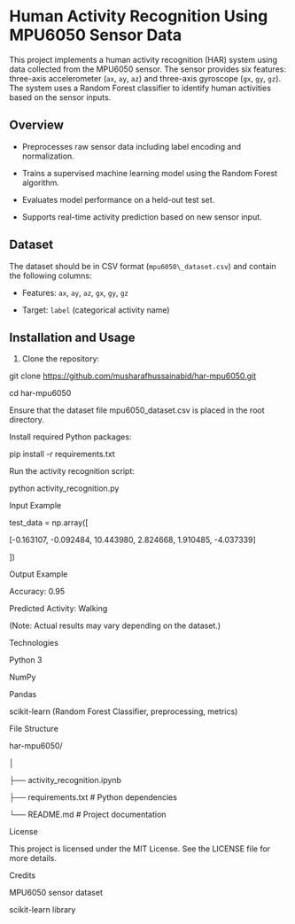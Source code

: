 # Human Activity Recognition Using MPU6050 Sensor Data



This project implements a human activity recognition (HAR) system using data collected from the MPU6050 sensor. The sensor provides six features: three-axis accelerometer (`ax`, `ay`, `az`) and three-axis gyroscope (`gx`, `gy`, `gz`). The system uses a Random Forest classifier to identify human activities based on the sensor inputs.



## Overview



- Preprocesses raw sensor data including label encoding and normalization.

- Trains a supervised machine learning model using the Random Forest algorithm.

- Evaluates model performance on a held-out test set.

- Supports real-time activity prediction based on new sensor input.



## Dataset



The dataset should be in CSV format (`mpu6050\_dataset.csv`) and contain the following columns:

- Features: `ax`, `ay`, `az`, `gx`, `gy`, `gz`

- Target: `label` (categorical activity name)



## Installation and Usage



1. Clone the repository:

git clone https://github.com/musharafhussainabid/har-mpu6050.git

cd har-mpu6050

Ensure that the dataset file mpu6050_dataset.csv is placed in the root directory.



Install required Python packages:




pip install -r requirements.txt

Run the activity recognition script:





python activity\_recognition.py

Input Example



test_data = np.array([

[-0.163107, -0.092484, 10.443980, 2.824668, 1.910485, -4.037339]

])

Output Example



Accuracy: 0.95

Predicted Activity: Walking

(Note: Actual results may vary depending on the dataset.)



Technologies

Python 3



NumPy



Pandas



scikit-learn (Random Forest Classifier, preprocessing, metrics)



File Structure



har-mpu6050/

│

├── activity_recognition.ipynb     

├── requirements.txt            # Python dependencies

└── README.md                   # Project documentation

License

This project is licensed under the MIT License. See the LICENSE file for more details.



Credits

MPU6050 sensor dataset

scikit-learn library


